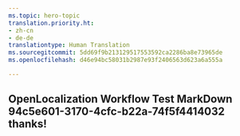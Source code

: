 ```yaml
---
ms.topic: hero-topic
translation.priority.ht:
- zh-cn
- de-de
translationtype: Human Translation
ms.sourcegitcommit: 5dd69f9b213129517553592ca2286ba8e73965de
ms.openlocfilehash: d46e94bc58031b2987e93f2406563d623a6a555a

---
```

## OpenLocalization Workflow Test MarkDown 94c5e601-3170-4cfc-b22a-74f5f4414032 thanks!



<!--HONumber=Aug16_HO4-->


